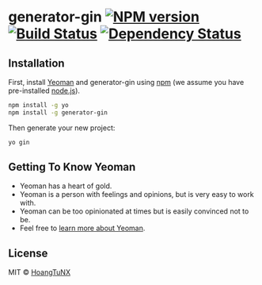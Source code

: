 # generator-gin [![NPM version][npm-image]][npm-url] [![Build Status][travis-image]][travis-url] [![Dependency Status][daviddm-image]][daviddm-url]
> 

## Installation

First, install [Yeoman](http://yeoman.io) and generator-gin using [npm](https://www.npmjs.com/) (we assume you have pre-installed [node.js](https://nodejs.org/)).

```bash
npm install -g yo
npm install -g generator-gin
```

Then generate your new project:

```bash
yo gin
```

## Getting To Know Yeoman

 * Yeoman has a heart of gold.
 * Yeoman is a person with feelings and opinions, but is very easy to work with.
 * Yeoman can be too opinionated at times but is easily convinced not to be.
 * Feel free to [learn more about Yeoman](http://yeoman.io/).

## License

MIT © [HoangTuNX]()


[npm-image]: https://badge.fury.io/js/generator-gin.svg
[npm-url]: https://npmjs.org/package/generator-gin
[travis-image]: https://travis-ci.com/HoangTu97/generator-gin.svg?branch=master
[travis-url]: https://travis-ci.com/HoangTu97/generator-gin
[daviddm-image]: https://david-dm.org/HoangTu97/generator-gin.svg?theme=shields.io
[daviddm-url]: https://david-dm.org/HoangTu97/generator-gin
